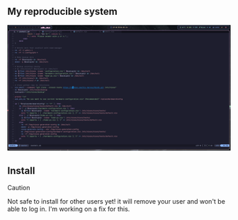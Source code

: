## My reproducible system

![Screenshot](./assets/preview.png)

## Install


> [!CAUTION]
> Not safe to install for other users yet! it will remove your user and won't be able to log in. I'm working on a fix for this.